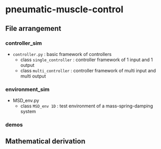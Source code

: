 # pneumatic-muscle-control

## File arrangement

### controller_sim

- `controller.py` : basic framework of controllers
  - class `single_controller` : controller framework of 1 input and 1 output
  - class `multi_controller` : controller framework of multi input and multi output

### environment_sim

- MSD_env.py
  - class `MSD_env 1D` : test environment of a mass-spring-damping system

### demos

## Mathematical derivation

